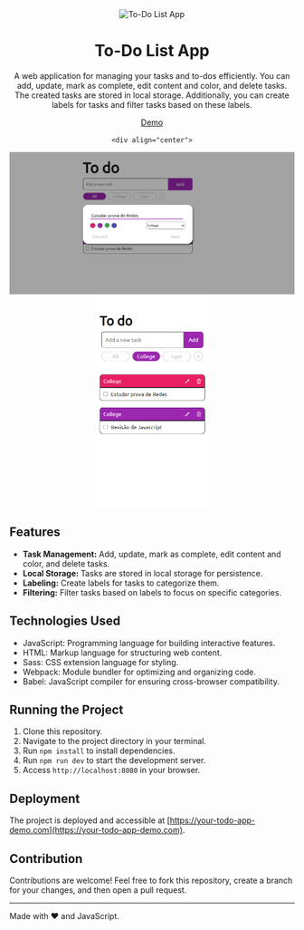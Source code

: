 <div align="center">
  <img src="project_banner_todo.png" alt="To-Do List App" width="500"/>

  # To-Do List App

  A web application for managing your tasks and to-dos efficiently. You can add, update, mark as complete, edit content and color, and delete tasks. The created tasks are stored in local storage. Additionally, you can create labels for tasks and filter tasks based on these labels.

  [Demo](https://your-todo-app-demo.com)

    <div align="center">
  <img src="/public/tela-desktop.png" alt="Desktop Screenshot" width="660"/>
  <img src="/public/tela-mobile.png" alt="Mobile Screenshot" width="200"/>
</div>

</div>

## Features

- **Task Management:** Add, update, mark as complete, edit content and color, and delete tasks.
- **Local Storage:** Tasks are stored in local storage for persistence.
- **Labeling:** Create labels for tasks to categorize them.
- **Filtering:** Filter tasks based on labels to focus on specific categories.

## Technologies Used

- JavaScript: Programming language for building interactive features.
- HTML: Markup language for structuring web content.
- Sass: CSS extension language for styling.
- Webpack: Module bundler for optimizing and organizing code.
- Babel: JavaScript compiler for ensuring cross-browser compatibility.

## Running the Project

1. Clone this repository.
2. Navigate to the project directory in your terminal.
3. Run `npm install` to install dependencies.
4. Run `npm run dev` to start the development server.
5. Access `http://localhost:8080` in your browser.

## Deployment

The project is deployed and accessible at [https://your-todo-app-demo.com](https://your-todo-app-demo.com).

## Contribution

Contributions are welcome! Feel free to fork this repository, create a branch for your changes, and then open a pull request.


---

Made with ❤️ and JavaScript.

